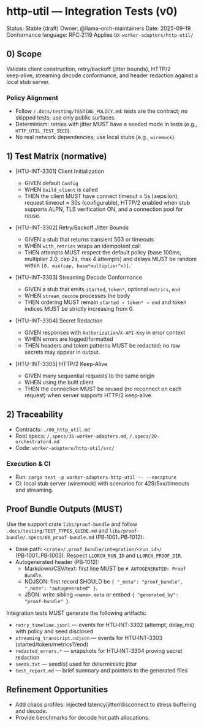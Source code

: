 # http-util — Integration Tests (v0)

Status: Stable (draft)
Owner: @llama-orch-maintainers
Date: 2025-09-19
Conformance language: RFC‑2119
Applies to: `worker-adapters/http-util/`

## 0) Scope

Validate client construction, retry/backoff (jitter bounds), HTTP/2 keep‑alive, streaming decode conformance, and header redaction against a local stub server.

### Policy Alignment

- Follow `/.docs/testing/TESTING_POLICY.md`: tests are the contract; no skipped tests; use only public surfaces.
- Determinism: retries with jitter MUST have a seeded mode in tests (e.g., `HTTP_UTIL_TEST_SEED`).
- No real network dependencies; use local stubs (e.g., `wiremock`).

## 1) Test Matrix (normative)

- [HTU-INT-3301] Client Initialization
  - GIVEN default `Config`
  - WHEN `build_client` is called
  - THEN the client MUST have connect timeout ≈ 5s (±epsilon), request timeout ≈ 30s (configurable), HTTP/2 enabled when stub supports ALPN, TLS verification ON, and a connection pool for reuse.

- [HTU-INT-3302] Retry/Backoff Jitter Bounds
  - GIVEN a stub that returns transient 503 or timeouts
  - WHEN `with_retries` wraps an idempotent call
  - THEN attempts MUST respect the default policy (base 100ms, multiplier 2.0, cap 2s, max 4 attempts) and delays MUST be random within `[0, min(cap, base*multiplier^n)]`.

- [HTU-INT-3303] Streaming Decode Conformance
  - GIVEN a stub that emits `started`, `token*`, optional `metrics`, `end`
  - WHEN `stream_decode` processes the body
  - THEN ordering MUST remain `started → token* → end` and token indices MUST be strictly increasing from 0.

- [HTU-INT-3304] Secret Redaction
  - GIVEN responses with `Authorization`/`X-API-Key` in error context
  - WHEN errors are logged/formatted
  - THEN headers and token patterns MUST be redacted; no raw secrets may appear in output.

- [HTU-INT-3305] HTTP/2 Keep‑Alive
  - GIVEN many sequential requests to the same origin
  - WHEN using the built client
  - THEN the connection MUST be reused (no reconnect on each request) when server supports HTTP/2 keep‑alive.

## 2) Traceability

- Contracts: `./00_http_util.md`
- Root specs: `/.specs/35-worker-adapters.md`, `/.specs/20-orchestratord.md`
- Code: `worker-adapters/http-util/src/`

### Execution & CI

- Run: `cargo test -p worker-adapters-http-util -- --nocapture`
- CI: local stub server (wiremock) with scenarios for 429/5xx/timeouts and streaming.

## Proof Bundle Outputs (MUST)

Use the support crate `libs/proof-bundle` and follow `.docs/testing/TEST_TYPES_GUIDE.md` and `libs/proof-bundle/.specs/00_proof-bundle.md` (PB‑1001..PB‑1012):
- Base path: `<crate>/.proof_bundle/integration/<run_id>/` (PB‑1001..PB‑1003). Respect `LLORCH_RUN_ID` and `LLORCH_PROOF_DIR`.
- Autogenerated header (PB‑1012):
  - Markdown/CSV/text: first line MUST be `# AUTOGENERATED: Proof Bundle`.
  - NDJSON: first record SHOULD be `{ "_meta": "proof_bundle", "_note": "autogenerated" }`.
  - JSON: write sibling `<name>.meta` or embed `{ "generated_by": "proof-bundle" }`.

Integration tests MUST generate the following artifacts:
- `retry_timeline.jsonl` — events for HTU‑INT‑3302 (attempt, delay_ms) with policy and seed disclosed
- `streaming_transcript.ndjson` — events for HTU‑INT‑3303 (started/token/metrics?/end)
- `redacted_errors.*` — snapshots for HTU‑INT‑3304 proving secret redaction
- `seeds.txt` — seed(s) used for deterministic jitter
- `test_report.md` — brief summary and pointers to the generated files

## Refinement Opportunities

- Add chaos profiles: injected latency/jitter/disconnect to stress buffering and decode.
- Provide benchmarks for decode hot path allocations.
